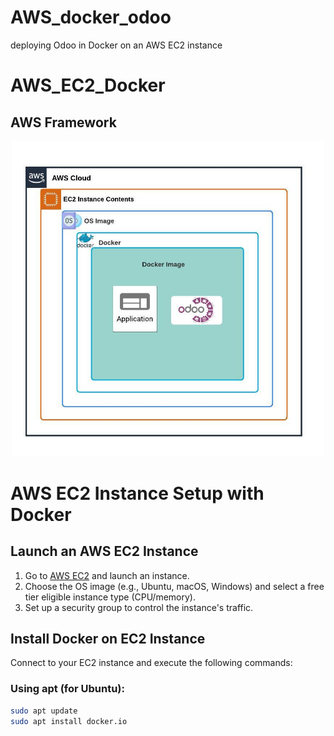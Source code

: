 # AWS_docker_odoo
deploying Odoo in Docker on an AWS EC2 instance
# AWS_EC2_Docker

## AWS Framework

<p align="center">
  <img src="https://github.com/beckypangpang/AWS_docker_odoo/blob/main/AWS%20(2019)%20horizontal%20framework.jpeg" alt="AWS Framework" width="500">
</p>

# AWS EC2 Instance Setup with Docker

## Launch an AWS EC2 Instance

1. Go to [AWS EC2](https://aws.amazon.com/ec2/) and launch an instance.
2. Choose the OS image (e.g., Ubuntu, macOS, Windows) and select a free tier eligible instance type (CPU/memory).
3. Set up a security group to control the instance's traffic.

## Install Docker on EC2 Instance

Connect to your EC2 instance and execute the following commands:

### Using apt (for Ubuntu):

```bash
sudo apt update
sudo apt install docker.io
```


